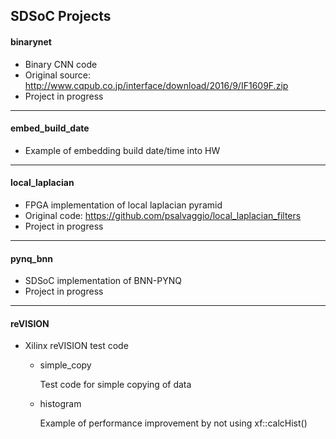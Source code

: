 ## SDSoC Projects

#### binarynet
  - Binary CNN code
  - Original source: http://www.cqpub.co.jp/interface/download/2016/9/IF1609F.zip
  - Project in progress

***
#### embed\_build\_date
  - Example of embedding build date/time into HW


***
#### local\_laplacian
  - FPGA implementation of local laplacian pyramid
  - Original code: https://github.com/psalvaggio/local_laplacian_filters
  - Project in progress
  

***
#### pynq\_bnn
  - SDSoC implementation of BNN-PYNQ
  - Project in progress
    
  
***
#### reVISION
  - Xilinx reVISION test code
  
    - simple\_copy
    
      Test code for simple copying of data
      
    - histogram
      
      Example of performance improvement by not using xf::calcHist()
      

    
  


